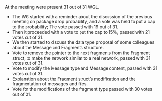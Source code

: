 At the meeting were present 31 out of 31 WGL.
* The WG started with a reminder about the discussion of the previous meeting on
package drop probability, and a vote was held to put a cap to the probability; The
vote passed with 19 out of 31.
* Then it proceeded with a vote to put the cap to 15%, passed with 21 votes out of 31.
* We then started to discuss the data type proposal of some colleagues about the
Message and Fragments structure.
* Vote to remove the pointer to the next fragments from the Fragment struct, to make
the network similar to a real network, passed with 31 votes out of 31.
* Vote to modify the Message type and Message content, passed with 31 votes out of 31.
* Explanation about the Fragment struct’s modification and the fragmentation of
messages and files.
* Vote for the modifications of the fragment type passed with 30 votes out of 31.
